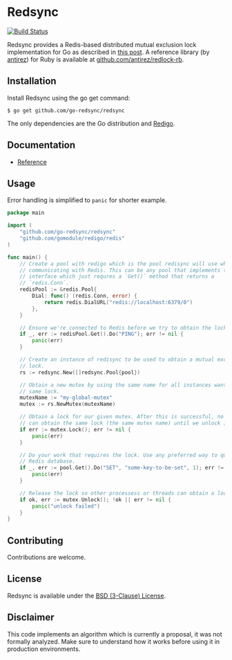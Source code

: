 # Redsync

[![Build Status](https://travis-ci.org/go-redsync/redsync.svg?branch=master)](https://travis-ci.org/go-redsync/redsync)

Redsync provides a Redis-based distributed mutual exclusion lock implementation for Go as described in [this post](http://redis.io/topics/distlock). A reference library (by [antirez](https://github.com/antirez)) for Ruby is available at [github.com/antirez/redlock-rb](https://github.com/antirez/redlock-rb).

## Installation

Install Redsync using the go get command:

    $ go get github.com/go-redsync/redsync

The only dependencies are the Go distribution and [Redigo](https://github.com/gomodule/redigo).

## Documentation

- [Reference](https://godoc.org/github.com/go-redsync/redsync)

## Usage

Error handling is simplified to `panic` for shorter example.

```go
package main

import (
	"github.com/go-redsync/redsync"
	"github.com/gomodule/redigo/redis"
)

func main() {
	// Create a pool with redigo which is the pool redisync will use while
	// communicating with Redis. This can be any pool that implements the `Pool`
	// interface which just requres a `Get()` method that returns a
	// `redis.Conn`.
	redisPool := &redis.Pool{
		Dial: func() (redis.Conn, error) {
			return redis.DialURL("redis://localhost:6379/0")
		},
	}

	// Ensure we're connected to Redis before we try to obtain the lock.
	if _, err := redisPool.Get().Do("PING"); err != nil {
		panic(err)
	}

	// Create an instance of redisync to be used to obtain a mutual exclusion
	// lock.
	rs := redsync.New([]redsync.Pool{pool})

	// Obtain a new mutex by using the same name for all instances wanting the
	// same lock.
	mutexName := "my-global-mutex"
	mutex := rs.NewMutex(mutexName)

	// Obtain a lock for our given mutex. After this is successful, no one else
	// can obtain the same lock (the same mutex name) until we unlock it.
	if err := mutex.Lock(); err != nil {
		panic(err)
	}

	// Do your work that requires the lock. Use any preferred way to query the
	// Redis database.
	if _, err := pool.Get().Do("SET", "some-key-to-be-set", 1); err != nil {
		panic(err)
	}

	// Release the lock so other processess or threads can obtain a lock.
	if ok, err := mutex.Unlock(); !ok || err != nil {
		panic("unlock failed")
	}
}
```

## Contributing

Contributions are welcome.

## License

Redsync is available under the [BSD (3-Clause) License](https://opensource.org/licenses/BSD-3-Clause).

## Disclaimer

This code implements an algorithm which is currently a proposal, it was not formally analyzed. Make sure to understand how it works before using it in production environments.
